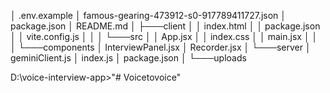 
│   .env.example
│   famous-gearing-473912-s0-917789411727.json
│   package.json
│   README.md
│
├───client
│   │   index.html
│   │   package.json
│   │   vite.config.js
│   │
│   └───src
│       │   App.jsx
│       │   index.css
│       │   main.jsx
│       │
│       └───components
│               InterviewPanel.jsx
│               Recorder.jsx
│
└───server
    │   geminiClient.js
    │   index.js
    │   package.json
    │
    └───uploads

D:\voice-interview-app>"# Voicetovoice" 
